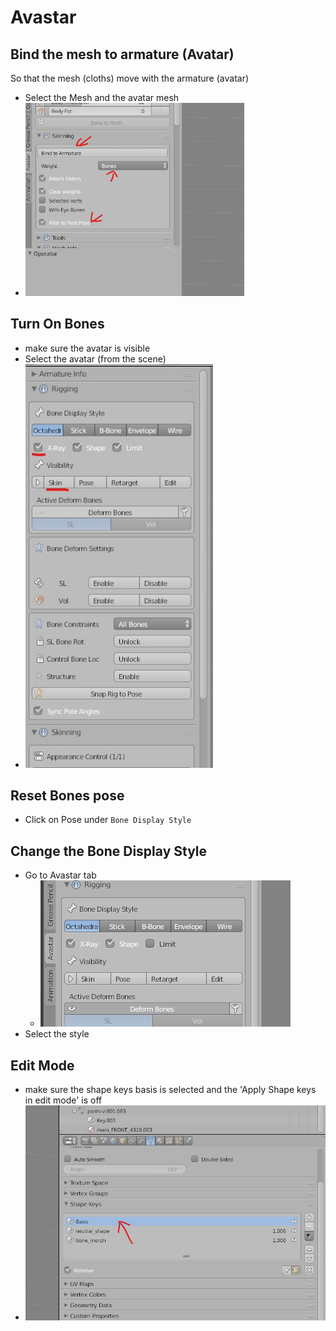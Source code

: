 # Avastar

## Bind the mesh to armature (Avatar)
So that the mesh (cloths) move with the armature (avatar)
- Select the Mesh and the avatar mesh
- <img src="bind-to-armature.jpg" alt="bind-to-armature" width="350" />

## Turn On Bones
- make sure the avatar is visible
- Select the avatar (from the scene)
- <img src="turn-on-the-avatar-bones.jpg" alt="turn-on-the-avatar-bones" width="300" />

## Reset Bones pose
- Click on Pose under `Bone Display Style`

## Change the Bone Display Style
- Go to Avastar tab
  - <img src="avastar-bone-display-style.jpg" alt="avastar bone display style" />
- Select the style

## Edit Mode
- make sure the shape keys basis is selected and the 'Apply Shape keys in edit mode' is off
- <img src="edit-mode-shape-keys.jpg" alt="edit-mode-shape-keys">